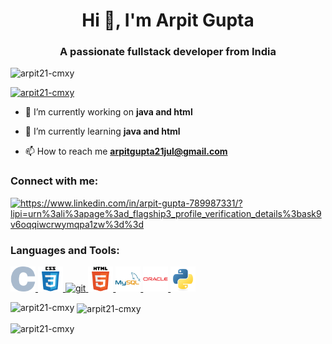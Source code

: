 <h1 align="center">Hi 👋, I'm Arpit Gupta</h1>
<h3 align="center">A passionate fullstack developer from India</h3>

<p align="left"> <img src="https://komarev.com/ghpvc/?username=arpit21-cmxy&label=Profile%20views&color=0e75b6&style=flat" alt="arpit21-cmxy" /> </p>

<p align="left"> <a href="https://github.com/ryo-ma/github-profile-trophy"><img src="https://github-profile-trophy.vercel.app/?username=arpit21-cmxy" alt="arpit21-cmxy" /></a> </p>

- 🔭 I’m currently working on **java and html**

- 🌱 I’m currently learning **java and html**

- 📫 How to reach me **arpitgupta21jul@gmail.com**

<h3 align="left">Connect with me:</h3>
<p align="left">
<a href="https://linkedin.com/in/https://www.linkedin.com/in/arpit-gupta-789987331/?lipi=urn%3ali%3apage%3ad_flagship3_profile_verification_details%3bask9v6oqqiwcrwymqpa1zw%3d%3d" target="blank"><img align="center" src="https://raw.githubusercontent.com/rahuldkjain/github-profile-readme-generator/master/src/images/icons/Social/linked-in-alt.svg" alt="https://www.linkedin.com/in/arpit-gupta-789987331/?lipi=urn%3ali%3apage%3ad_flagship3_profile_verification_details%3bask9v6oqqiwcrwymqpa1zw%3d%3d" height="30" width="40" /></a>
</p>

<h3 align="left">Languages and Tools:</h3>
<p align="left"> <a href="https://www.cprogramming.com/" target="_blank" rel="noreferrer"> <img src="https://raw.githubusercontent.com/devicons/devicon/master/icons/c/c-original.svg" alt="c" width="40" height="40"/> </a> <a href="https://www.w3schools.com/css/" target="_blank" rel="noreferrer"> <img src="https://raw.githubusercontent.com/devicons/devicon/master/icons/css3/css3-original-wordmark.svg" alt="css3" width="40" height="40"/> </a> <a href="https://git-scm.com/" target="_blank" rel="noreferrer"> <img src="https://www.vectorlogo.zone/logos/git-scm/git-scm-icon.svg" alt="git" width="40" height="40"/> </a> <a href="https://www.w3.org/html/" target="_blank" rel="noreferrer"> <img src="https://raw.githubusercontent.com/devicons/devicon/master/icons/html5/html5-original-wordmark.svg" alt="html5" width="40" height="40"/> </a> <a href="https://www.mysql.com/" target="_blank" rel="noreferrer"> <img src="https://raw.githubusercontent.com/devicons/devicon/master/icons/mysql/mysql-original-wordmark.svg" alt="mysql" width="40" height="40"/> </a> <a href="https://www.oracle.com/" target="_blank" rel="noreferrer"> <img src="https://raw.githubusercontent.com/devicons/devicon/master/icons/oracle/oracle-original.svg" alt="oracle" width="40" height="40"/> </a> <a href="https://www.python.org" target="_blank" rel="noreferrer"> <img src="https://raw.githubusercontent.com/devicons/devicon/master/icons/python/python-original.svg" alt="python" width="40" height="40"/> </a> </p>

<p><img align="left" src="https://github-readme-stats.vercel.app/api/top-langs?username=arpit21-cmxy&show_icons=true&locale=en&layout=compact" alt="arpit21-cmxy" /></p>

<p>&nbsp;<img align="center" src="https://github-readme-stats.vercel.app/api?username=arpit21-cmxy&show_icons=true&locale=en" alt="arpit21-cmxy" /></p>

<p><img align="center" src="https://github-readme-streak-stats.herokuapp.com/?user=arpit21-cmxy&" alt="arpit21-cmxy" /></p>
